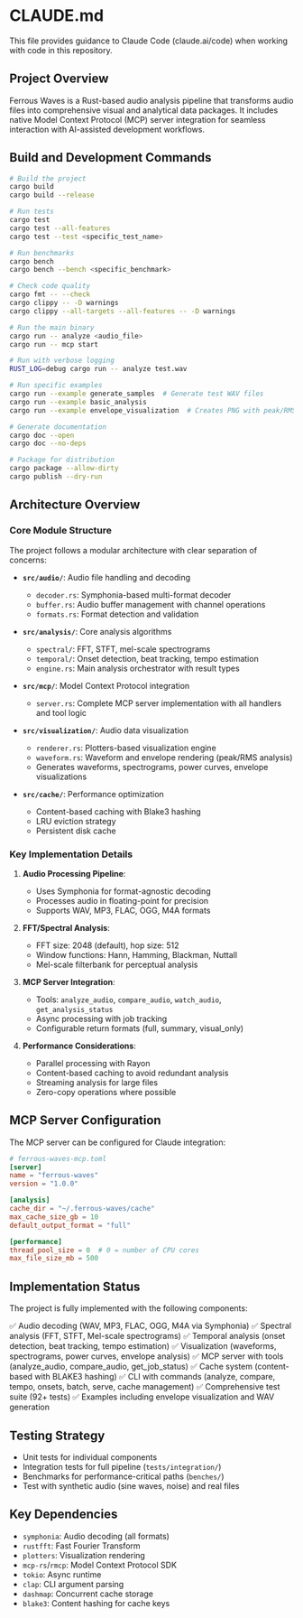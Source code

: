 # CLAUDE.md

This file provides guidance to Claude Code (claude.ai/code) when working with code in this repository.

## Project Overview

Ferrous Waves is a Rust-based audio analysis pipeline that transforms audio files into comprehensive visual and analytical data packages. It includes native Model Context Protocol (MCP) server integration for seamless interaction with AI-assisted development workflows.

## Build and Development Commands

```bash
# Build the project
cargo build
cargo build --release

# Run tests
cargo test
cargo test --all-features
cargo test --test <specific_test_name>

# Run benchmarks
cargo bench
cargo bench --bench <specific_benchmark>

# Check code quality
cargo fmt -- --check
cargo clippy -- -D warnings
cargo clippy --all-targets --all-features -- -D warnings

# Run the main binary
cargo run -- analyze <audio_file>
cargo run -- mcp start

# Run with verbose logging
RUST_LOG=debug cargo run -- analyze test.wav

# Run specific examples
cargo run --example generate_samples  # Generate test WAV files
cargo run --example basic_analysis
cargo run --example envelope_visualization  # Creates PNG with peak/RMS envelopes

# Generate documentation
cargo doc --open
cargo doc --no-deps

# Package for distribution
cargo package --allow-dirty
cargo publish --dry-run
```

## Architecture Overview

### Core Module Structure

The project follows a modular architecture with clear separation of concerns:

- **`src/audio/`**: Audio file handling and decoding
  - `decoder.rs`: Symphonia-based multi-format decoder
  - `buffer.rs`: Audio buffer management with channel operations
  - `formats.rs`: Format detection and validation

- **`src/analysis/`**: Core analysis algorithms
  - `spectral/`: FFT, STFT, mel-scale spectrograms
  - `temporal/`: Onset detection, beat tracking, tempo estimation
  - `engine.rs`: Main analysis orchestrator with result types

- **`src/mcp/`**: Model Context Protocol integration
  - `server.rs`: Complete MCP server implementation with all handlers and tool logic

- **`src/visualization/`**: Audio data visualization
  - `renderer.rs`: Plotters-based visualization engine
  - `waveform.rs`: Waveform and envelope rendering (peak/RMS analysis)
  - Generates waveforms, spectrograms, power curves, envelope visualizations

- **`src/cache/`**: Performance optimization
  - Content-based caching with Blake3 hashing
  - LRU eviction strategy
  - Persistent disk cache

### Key Implementation Details

1. **Audio Processing Pipeline**:
   - Uses Symphonia for format-agnostic decoding
   - Processes audio in floating-point for precision
   - Supports WAV, MP3, FLAC, OGG, M4A formats

2. **FFT/Spectral Analysis**:
   - FFT size: 2048 (default), hop size: 512
   - Window functions: Hann, Hamming, Blackman, Nuttall
   - Mel-scale filterbank for perceptual analysis

3. **MCP Server Integration**:
   - Tools: `analyze_audio`, `compare_audio`, `watch_audio`, `get_analysis_status`
   - Async processing with job tracking
   - Configurable return formats (full, summary, visual_only)

4. **Performance Considerations**:
   - Parallel processing with Rayon
   - Content-based caching to avoid redundant analysis
   - Streaming analysis for large files
   - Zero-copy operations where possible

## MCP Server Configuration

The MCP server can be configured for Claude integration:

```toml
# ferrous-waves-mcp.toml
[server]
name = "ferrous-waves"
version = "1.0.0"

[analysis]
cache_dir = "~/.ferrous-waves/cache"
max_cache_size_gb = 10
default_output_format = "full"

[performance]
thread_pool_size = 0  # 0 = number of CPU cores
max_file_size_mb = 500
```

## Implementation Status

The project is fully implemented with the following components:

✅ Audio decoding (WAV, MP3, FLAC, OGG, M4A via Symphonia)
✅ Spectral analysis (FFT, STFT, Mel-scale spectrograms)
✅ Temporal analysis (onset detection, beat tracking, tempo estimation)
✅ Visualization (waveforms, spectrograms, power curves, envelope analysis)
✅ MCP server with tools (analyze_audio, compare_audio, get_job_status)
✅ Cache system (content-based with BLAKE3 hashing)
✅ CLI with commands (analyze, compare, tempo, onsets, batch, serve, cache management)
✅ Comprehensive test suite (92+ tests)
✅ Examples including envelope visualization and WAV generation

## Testing Strategy

- Unit tests for individual components
- Integration tests for full pipeline (`tests/integration/`)
- Benchmarks for performance-critical paths (`benches/`)
- Test with synthetic audio (sine waves, noise) and real files

## Key Dependencies

- `symphonia`: Audio decoding (all formats)
- `rustfft`: Fast Fourier Transform
- `plotters`: Visualization rendering
- `mcp-rs`/`rmcp`: Model Context Protocol SDK
- `tokio`: Async runtime
- `clap`: CLI argument parsing
- `dashmap`: Concurrent cache storage
- `blake3`: Content hashing for cache keys